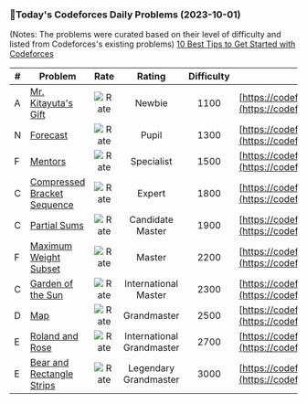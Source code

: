 ### 🌟Today's Codeforces Daily Problems (2023-10-01)
(Notes: The problems were curated based on their level of difficulty and listed from Codeforces's existing problems)
[10 Best Tips to Get Started with Codeforces](https://github.com/ika9810/Codeforces-Daily-Problems/blob/main/10%20Best%20Tips%20to%20Get%20Started%20with%20Codeforces.md)

| # | Problem | Rate| Rating | Difficulty | Contest |
|---| ----- | :--------: | :----------: | :----------: | ---------- |
|A|[Mr. Kitayuta's Gift](https://codeforces.com/contest/505/problem/A)|![Rate](https://img.shields.io/badge/Newbie-1100-lightgrey)|Newbie|1100|[https://codeforces.com/contest/505](https://codeforces.com/contest/505)|
|N|[Forecast](https://codeforces.com/contest/630/problem/N)|![Rate](https://img.shields.io/badge/Pupil-1300-brightgreen)|Pupil|1300|[https://codeforces.com/contest/630](https://codeforces.com/contest/630)|
|F|[Mentors](https://codeforces.com/contest/978/problem/F)|![Rate](https://img.shields.io/badge/Specialist-1500-9cf)|Specialist|1500|[https://codeforces.com/contest/978](https://codeforces.com/contest/978)|
|C|[Compressed Bracket Sequence](https://codeforces.com/contest/1556/problem/C)|![Rate](https://img.shields.io/badge/Expert-1800-blue)|Expert|1800|[https://codeforces.com/contest/1556](https://codeforces.com/contest/1556)|
|C|[Partial Sums](https://codeforces.com/contest/223/problem/C)|![Rate](https://img.shields.io/badge/Candidate%20Master-1900-blueviolet)|Candidate Master|1900|[https://codeforces.com/contest/223](https://codeforces.com/contest/223)|
|F|[Maximum Weight Subset](https://codeforces.com/contest/1249/problem/F)|![Rate](https://img.shields.io/badge/Master-2200-orange)|Master|2200|[https://codeforces.com/contest/1249](https://codeforces.com/contest/1249)|
|C|[Garden of the Sun](https://codeforces.com/contest/1495/problem/C)|![Rate](https://img.shields.io/badge/International%20Master-2300-orange)|International Master|2300|[https://codeforces.com/contest/1495](https://codeforces.com/contest/1495)|
|D|[Map](https://codeforces.com/contest/15/problem/D)|![Rate](https://img.shields.io/badge/Grandmaster-2500-red)|Grandmaster|2500|[https://codeforces.com/contest/15](https://codeforces.com/contest/15)|
|E|[Roland and Rose](https://codeforces.com/contest/460/problem/E)|![Rate](https://img.shields.io/badge/International%20Grandmaster-2700-red)|International Grandmaster|2700|[https://codeforces.com/contest/460](https://codeforces.com/contest/460)|
|E|[Bear and Rectangle Strips](https://codeforces.com/contest/771/problem/E)|![Rate](https://img.shields.io/badge/Legendary%20Grandmaster-3000-red)|Legendary Grandmaster|3000|[https://codeforces.com/contest/771](https://codeforces.com/contest/771)|
